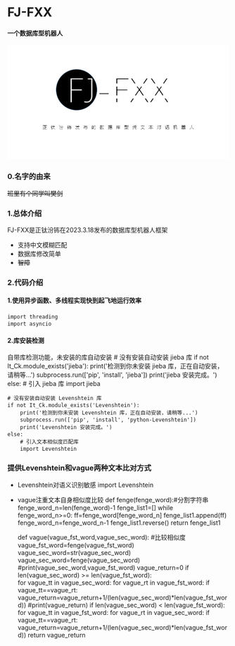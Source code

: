 # FJ-FXX
#### 一个数据库型机器人
![alt FJ-FXX](https://github.com/zhengtfb/FJ-FXX/blob/main/FJ-FXX%E5%AE%A3%E4%BC%A0%E5%9B%BE.png)

### 0.名字的由来
~~班里有个同学叫樊剑~~

### 1.总体介绍
FJ-FXX是正钛汾钸在2023.3.18发布的数据库型机器人框架
- 支持中文模糊匹配
- 数据库修改简单
- ~~智障~~

### 2.代码介绍
#### 1.使用异步函数、多线程实现快到起飞地运行效率
    import threading   
    import asyncio
#### 2.库安装检测
自带库检测功能，未安装的库自动安装
    # 没有安装自动安装 jieba 库
    if not It_Ck.module_exists('jieba'):
        print('检测到你未安装 jieba 库，正在自动安装，请稍等...')
        subprocess.run(['pip', 'install', 'jieba'])
        print('jieba 安装完成。')
    else:
        # 引入 jieba 库
        import jieba

    # 没有安装自动安装 Levenshtein 库
    if not It_Ck.module_exists('Levenshtein'):
        print('检测到你未安装 Levenshtein 库，正在自动安装，请稍等...')
        subprocess.run(['pip', 'install', 'python-Levenshtein'])
        print('Levenshtein 安装完成。')
    else:
        # 引入文本相似度匹配库
        import Levenshtein
### 提供Levenshtein和vague两种文本比对方式
- Levenshtein对语义识别敏感
    import Levenshtein
- vague注重文本自身相似度比较
    def fenge(fenge_word):#分割字符串
      fenge_word_n=len(fenge_word)-1
      fenge_list1=[]
      while fenge_word_n>=0:
        ff=fenge_word[fenge_word_n]
        fenge_list1.append(ff)
        fenge_word_n=fenge_word_n-1
      fenge_list1.reverse()
      return fenge_list1

    def vague(vague_fst_word,vague_sec_word):  #比较相似度
      vague_fst_word=fenge(vague_fst_word)
      vague_sec_word=str(vague_sec_word)
      vague_sec_word=fenge(vague_sec_word)
      #print(vague_sec_word,vague_fst_word)
      vague_return=0
      if len(vague_sec_word) >= len(vague_fst_word):  
        for vague_tt in vague_sec_word:
          for vague_rt in vague_fst_word:
            if vague_tt==vague_rt:
              vague_return=vague_return+1/(len(vague_sec_word)*len(vague_fst_word))
              #print(vague_return)
      if len(vague_sec_word) < len(vague_fst_word):
        for vague_tt in vague_fst_word:
          for vague_rt in vague_sec_word:
            if vague_tt==vague_rt:
              vague_return=vague_return+1/(len(vague_sec_word)*len(vague_fst_word))
      return vague_return


    
